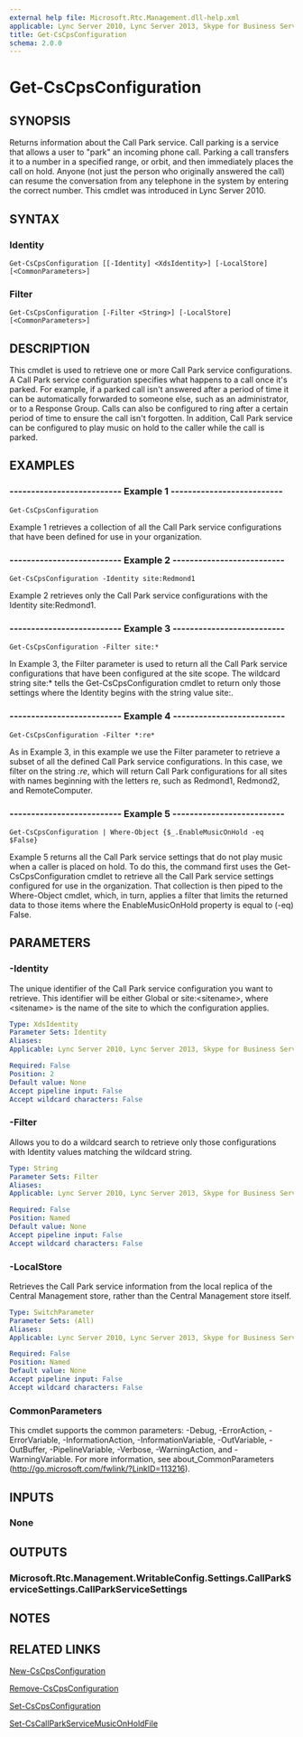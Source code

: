 ```yaml
---
external help file: Microsoft.Rtc.Management.dll-help.xml
applicable: Lync Server 2010, Lync Server 2013, Skype for Business Server 2015, Skype for Business Server 2019
title: Get-CsCpsConfiguration
schema: 2.0.0
---
```


# Get-CsCpsConfiguration

## SYNOPSIS
Returns information about the Call Park service.
Call parking is a service that allows a user to "park" an incoming phone call.
Parking a call transfers it to a number in a specified range, or orbit, and then immediately places the call on hold.
Anyone (not just the person who originally answered the call) can resume the conversation from any telephone in the system by entering the correct number.
This cmdlet was introduced in Lync Server 2010.


## SYNTAX

### Identity
```
Get-CsCpsConfiguration [[-Identity] <XdsIdentity>] [-LocalStore] [<CommonParameters>]
```

### Filter
```
Get-CsCpsConfiguration [-Filter <String>] [-LocalStore] [<CommonParameters>]
```

## DESCRIPTION
This cmdlet is used to retrieve one or more Call Park service configurations.
A Call Park service configuration specifies what happens to a call once it's parked.
For example, if a parked call isn't answered after a period of time it can be automatically forwarded to someone else, such as an administrator, or to a Response Group.
Calls can also be configured to ring after a certain period of time to ensure the call isn't forgotten.
In addition, Call Park service can be configured to play music on hold to the caller while the call is parked.


## EXAMPLES

### -------------------------- Example 1 --------------------------
```
Get-CsCpsConfiguration
```

Example 1 retrieves a collection of all the Call Park service configurations that have been defined for use in your organization.

### -------------------------- Example 2 --------------------------
```
Get-CsCpsConfiguration -Identity site:Redmond1
```

Example 2 retrieves only the Call Park service configurations with the Identity site:Redmond1.

### -------------------------- Example 3 --------------------------
```
Get-CsCpsConfiguration -Filter site:*
```

In Example 3, the Filter parameter is used to return all the Call Park service configurations that have been configured at the site scope.
The wildcard string site:* tells the Get-CsCpsConfiguration cmdlet to return only those settings where the Identity begins with the string value site:.

### -------------------------- Example 4 --------------------------
```
Get-CsCpsConfiguration -Filter *:re*
```

As in Example 3, in this example we use the Filter parameter to retrieve a subset of all the defined Call Park service configurations.
In this case, we filter on the string *:re*, which will return Call Park configurations for all sites with names beginning with the letters re, such as Redmond1, Redmond2, and RemoteComputer.

### -------------------------- Example 5 --------------------------
```
Get-CsCpsConfiguration | Where-Object {$_.EnableMusicOnHold -eq $False}
```

Example 5 returns all the Call Park service settings that do not play music when a caller is placed on hold.
To do this, the command first uses the Get-CsCpsConfiguration cmdlet to retrieve all the Call Park service settings configured for use in the organization.
That collection is then piped to the Where-Object cmdlet, which, in turn, applies a filter that limits the returned data to those items where the EnableMusicOnHold property is equal to (-eq) False.


## PARAMETERS

### -Identity
The unique identifier of the Call Park service configuration you want to retrieve.
This identifier will be either Global or site:\<sitename\>, where \<sitename\> is the name of the site to which the configuration applies.

```yaml
Type: XdsIdentity
Parameter Sets: Identity
Aliases: 
Applicable: Lync Server 2010, Lync Server 2013, Skype for Business Server 2015, Skype for Business Server 2019

Required: False
Position: 2
Default value: None
Accept pipeline input: False
Accept wildcard characters: False
```

### -Filter
Allows you to do a wildcard search to retrieve only those configurations with Identity values matching the wildcard string.

```yaml
Type: String
Parameter Sets: Filter
Aliases: 
Applicable: Lync Server 2010, Lync Server 2013, Skype for Business Server 2015, Skype for Business Server 2019

Required: False
Position: Named
Default value: None
Accept pipeline input: False
Accept wildcard characters: False
```

### -LocalStore
Retrieves the Call Park service information from the local replica of the Central Management store, rather than the Central Management store itself.

```yaml
Type: SwitchParameter
Parameter Sets: (All)
Aliases: 
Applicable: Lync Server 2010, Lync Server 2013, Skype for Business Server 2015, Skype for Business Server 2019

Required: False
Position: Named
Default value: None
Accept pipeline input: False
Accept wildcard characters: False
```

### CommonParameters
This cmdlet supports the common parameters: -Debug, -ErrorAction, -ErrorVariable, -InformationAction, -InformationVariable, -OutVariable, -OutBuffer, -PipelineVariable, -Verbose, -WarningAction, and -WarningVariable. For more information, see about_CommonParameters (http://go.microsoft.com/fwlink/?LinkID=113216).


## INPUTS

### None


## OUTPUTS

### Microsoft.Rtc.Management.WritableConfig.Settings.CallParkServiceSettings.CallParkServiceSettings


## NOTES


## RELATED LINKS

[New-CsCpsConfiguration](New-CsCpsConfiguration.md)

[Remove-CsCpsConfiguration](Remove-CsCpsConfiguration.md)

[Set-CsCpsConfiguration](Set-CsCpsConfiguration.md)

[Set-CsCallParkServiceMusicOnHoldFile](Set-CsCallParkServiceMusicOnHoldFile.md)


